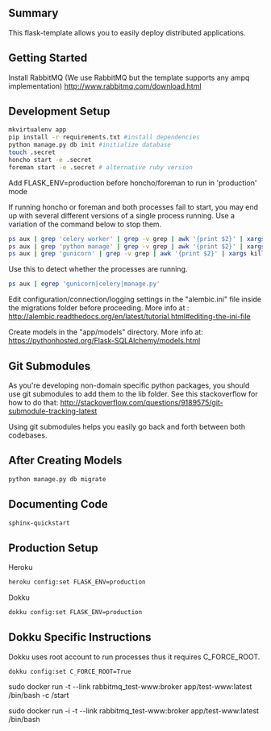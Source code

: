Summary
------------------
This flask-template allows you to easily deploy distributed applications.

Getting Started
------------------
Install RabbitMQ (We use RabbitMQ but the template supports any ampq implementation)
http://www.rabbitmq.com/download.html

Development Setup
------------------

```bash
mkvirtualenv app
pip install -r requirements.txt #install dependencies
python manage.py db init #initialize database
touch .secret
honcho start -e .secret
foreman start -e .secret # alternative ruby version
```

Add FLASK_ENV=production before honcho/foreman to run in 'production' mode

If running honcho or foreman and both processes fail to start, you may 
end up with several different versions of a single process running. Use
a variation of the command below to stop them.

```bash
ps aux | grep 'celery worker' | grep -v grep | awk '{print $2}' | xargs kill -9
ps aux | grep 'python manage' | grep -v grep | awk '{print $2}' | xargs kill -9
ps aux | grep 'gunicorn' | grep -v grep | awk '{print $2}' | xargs kill -9
```

Use this to detect whether the processes are running.
```bash
ps aux | egrep 'gunicorn|celery|manage.py'
```

Edit configuration/connection/logging settings in the "alembic.ini" file inside the migrations folder before proceeding. 
More info at : http://alembic.readthedocs.org/en/latest/tutorial.html#editing-the-ini-file

Create models in the "app/models" directory. 
More info at: https://pythonhosted.org/Flask-SQLAlchemy/models.html


Git Submodules
---------------
As you're developing non-domain specific python packages, you should use git submodules to add them to the lib folder. See this stackoverflow for how to do that: http://stackoverflow.com/questions/9189575/git-submodule-tracking-latest

Using git submodules helps you easily go back and forth between both codebases.

After Creating Models
-------------------------
```bash
python manage.py db migrate
```

Documenting Code
-----------------
```bash
sphinx-quickstart
```

Production Setup
------------------

Heroku
```bash
heroku config:set FLASK_ENV=production
```

Dokku
```bash
dokku config:set FLASK_ENV=production
```

Dokku Specific Instructions
-----------------------------
Dokku uses root account to run processes thus it requires C_FORCE_ROOT.
```
dokku config:set C_FORCE_ROOT=True
```

sudo docker run -t --link rabbitmq_test-www:broker app/test-www:latest /bin/bash -c /start

sudo docker run -i -t --link rabbitmq_test-www:broker app/test-www:latest /bin/bash

